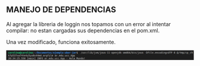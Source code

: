 ## MANEJO DE DEPENDENCIAS

Al agregar la libreria de loggin nos topamos con un error al intentar compilar: no estan cargadas sus dependencias en el pom.xml.

Una vez modificado, funciona exitosamente.

![alt text](capture3.png)

